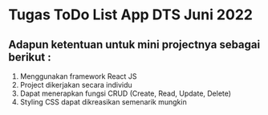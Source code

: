 # Tugas ToDo List App DTS Juni 2022

## Adapun ketentuan untuk mini projectnya sebagai berikut :

1. Menggunakan framework React JS
2. Project dikerjakan secara individu
3. Dapat menerapkan fungsi CRUD (Create, Read, Update, Delete)
4. Styling CSS dapat dikreasikan semenarik mungkin
